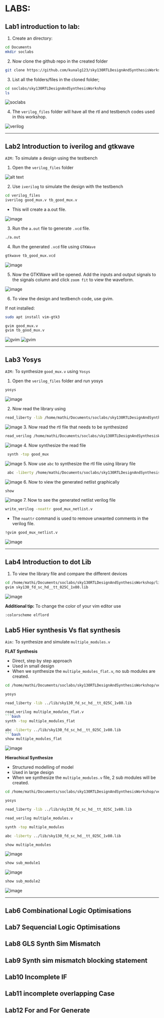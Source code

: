 # LABS:
## Lab1 introduction to lab:

1. Create an directory:
```bash
cd Documents
mkdir soclabs
```
2. Now clone the github repo in the created folder
```bash
git clone https://github.com/kunalg123/sky130RTLDesignAndSynthesisWorkshop.git
```
3. List all the folders/files in the cloned folder;
```bash
cd soclabs/sky130RTLDesignAndSynthesisWorkshop
ls
```
![soclabs](images/soclabs.png)

4. The `verilog_files` folder will have all the rtl and testbench codes used in this workshop.

![verilog](images/verilogpic.png)

---

## Lab2 Introduction to iverilog and gtkwave
  
`AIM:` To simulate a design using the testbench

1. Open the `verilog_files` folder

![alt text](images/lsverilog.png)

2. Use `iverilog` to simulate the design with the testbench 

```bash
cd verilog_files
iverilog good_mux.v tb_good_mux.v
```
- This will create a a.out file.  

![image](images/goodout.png)

3. Run the `a.out` file to generate `.vcd` file.

```bash
./a.out 
```
4. Run the generated `.vcd` file using `GTKWave` 
```bash
gtkwave tb_good_mux.vcd
```
![image](images/gtk.png)

5. Now the GTKWave will be opened. Add the inputs and output signals to the signals column and click `zoom fit` to view the waveform.

![image](images/op.png)

6. To view the design and testbench code, use gvim.

If not installed:
```bash 
sudo apt install vim-gtk3
```

```bash 
gvim good_mux.v
gvim tb_good_mux.v
```
![gvim](images/gvim1.png)
![gvim](images/gvim2.png)

---  

## Lab3 Yosys
`AIM:` To synthesize `good_mux.v` using `Yosys`

1. Open the `verilog_files` folder and run yosys
```bash 
yosys
```
![image](images/yosys11.png)

2. Now read the library using 
```bash 
read_liberty -lib /home/mathi/Documents/soclabs/sky130RTLDesignAndSynthesisWorkshop/lib/sky130_fd_sc_hd__tt_025C_1v80.lib
```
![image](images/yosys12.png)
3. Now read the rtl file that needs to be synthesized
```bash
read_verilog /home/mathi/Documents/soclabs/sky130RTLDesignAndSynthesisWorkshop/verilog_files/good_mux.v  
```
![image](images/yosys13.png)
4. Now synthesize the read file 
```bash 
 synth -top good_mux
 ```
 ![image](images/yosys14.png)
5. Now use `abc` to synthesize the rtl file using library file 
```bash
 abc -liberty /home/mathi/Documents/soclabs/sky130RTLDesignAndSynthesisWorkshop/lib/sky130_fd_sc_hd__tt_025C_1v80.lib
 ```
 ![image](images/yosys15.png)
6. Now to view the generated netlist graphically 
```bash 
show
```
![image](images/sch.png)
7. Now to see the generated netlist verilog file
```bash
write_verilog -noattr good_mux_netlist.v
```
- The `noattr` command is used to remove unwanted comments in the verilog file.
```bash
!gvim good_mux_netlist.v
```
![image](images/netlist.png)

---

## Lab4 Introduction to dot Lib

1. To view the library file and compare the different devices
```bash
cd /home/mathi/Documents/soclabs/sky130RTLDesignAndSynthesisWorkshop/lib
gvim sky130_fd_sc_hd__tt_025C_1v80.lib
```
![image](images/gvim3.png)

**Additional tip:** To change the color of your vim editor use
```bash
:colorscheme elflord
```

## Lab5 Hier synthesis Vs flat synthesis
`Aim:` To  synthesize and simulate `multiple_modules.v`  

**FLAT Synthesis**
- Direct, step by step approach
- Used in small design
- When we synthesize the `multiple_modules_flat.v`, no sub modules are created.
```bash
cd /home/mathi/Documents/soclabs/sky130RTLDesignAndSynthesisWorkshop/verilog_files
```
```bash
yosys
```
```bash
read_liberty -lib ../lib/sky130_fd_sc_hd__tt_025C_1v80.lib
```
```bash
read_verilog multiple_modules_flat.v
```bash
synth -top multiple_modules_flat
```
```bash
abc -liberty ../lib/sky130_fd_sc_hd__tt_025C_1v80.lib 
```bash
show multiple_modules_flat
```
![image](images/flat.png)

**Hierachical Synthesize**
- Structured modelling of model
- Used in large design
- When we synthesize the `multiple_modules.v` file, 2 sub modules will be created.
```bash
cd /home/mathi/Documents/soclabs/sky130RTLDesignAndSynthesisWorkshop/verilog_files
```
```bash
yosys
```
```bash
read_liberty -lib ../lib/sky130_fd_sc_hd__tt_025C_1v80.lib
```
```bash
read_verilog multiple_modules.v
```
```bash
synth -top multiple_modules
```
```bash
abc -liberty ../lib/sky130_fd_sc_hd__tt_025C_1v80.lib 
```
```bash
show multiple_modules
```
![image](images/hier.png)

```bash
show sub_module1
```
![image](images/sub1.png)

```bash
show sub_module2
```
![image](images/sub2.png)

---

## Lab6 Combinational Logic Optimisations 


## Lab7 Sequencial Logic Optimisations 


## Lab8 GLS Synth Sim Mismatch


## Lab9 Synth sim mismatch blocking statement



## Lab10 Incomplete IF



## Lab11 incomplete overlapping Case



## Lab12 For and For Generate
